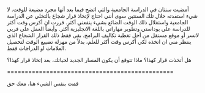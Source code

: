 أمضيت سنتان في الدراسة الجامعية والتي اتضح فيما بعد أنها مجرد مضيعة للوقت. لا
شيء استفدته خلال تلك السنتين سوى أنني احتاج لإتخاذ قرار شجاع بالتخلي عن الدراسة
الجامعية واستغلال ذلك الوقت الضائع بشيء ينفعني أكثر. قررت ان أكرس وقت أكثر
للدراسة على يوداستي وتطوير مهاراتي باللغة الانجليزية أكثر.
وأيضاً العمل على فريي لانسر أو موقع مستقل من أجل تغطية تكاليف البرامج. بقي فقط
ذلك القرار الشجاع الذي ينتظر مني ان اتخذه لكي أكرس وقت أكثر للعلم، بدلاً من
مهزلة تضييع الوقت لتحصيل العلامات او الدراجات فقط.

هل أتخذت قرار كهذا؟ ماذا تتوقع أن يكون المسار الجديد لحياتك، بعد إتخاذ قرار
كهذا؟


===============================================

قمت بنفس الشيء هنا، معك حق
